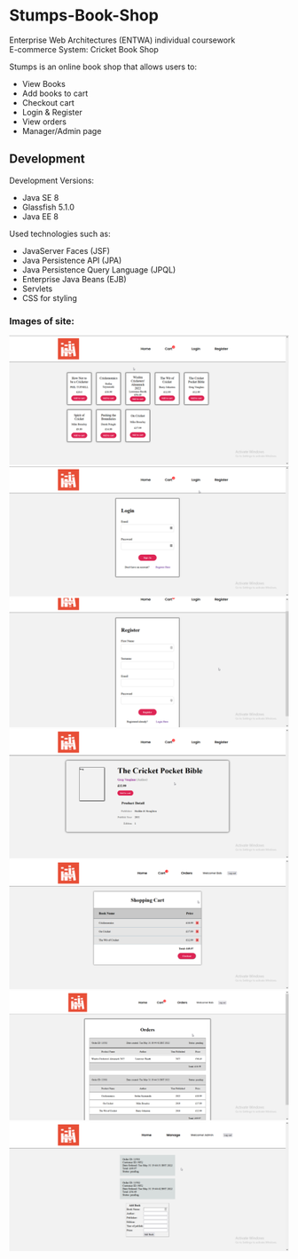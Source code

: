# Stumps-Book-Shop

Enterprise Web Architectures (ENTWA) individual coursework  
E-commerce System: Cricket Book Shop

Stumps is an online book shop that allows users to:

- View Books
- Add books to cart
- Checkout cart
- Login & Register
- View orders
- Manager/Admin page


## Development

Development Versions:

- Java SE 8
- Glassfish 5.1.0
- Java EE 8

Used technologies such as:

- JavaServer Faces (JSF)
- Java Persistence API (JPA)
- Java Persistence Query Language (JPQL)
- Enterprise Java Beans (EJB)
- Servlets
- CSS for styling

### Images of site: 

![Main page](./images/home.png)
![Login page](./images/login.png)
![Register page](./images/register.png)
![Book page](./images/book.png)
![Shopping Cart page](./images/cart.png)
![Orders page](./images/orders.png)
![Manager page](./images/manage.png)
